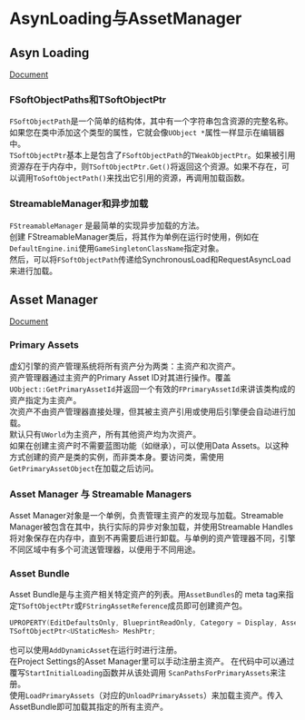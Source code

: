 # AsynLoading与AssetManager

## Asyn Loading

[Document](https://docs.unrealengine.com/5.2/en-US/asynchronous-asset-loading-in-unreal-engine/)

### FSoftObjectPaths和TSoftObjectPtr

`FSoftObjectPath`是一个简单的结构体，其中有一个字符串包含资源的完整名称。如果您在类中添加这个类型的属性，它就会像`UObject *`属性一样显示在编辑器中。  
`TSoftObjectPtr`基本上是包含了`FSoftObjectPath`的`TWeakObjectPtr`。如果被引用资源存在于内存中，则`TSoftObjectPtr.Get()`将返回这个资源。如果不存在，可以调用`ToSoftObjectPath()`来找出它引用的资源，再调用加载函数。

### StreamableManager和异步加载

`FStreamableManager` 是最简单的实现异步加载的方法。  
创建 FStreamableManager类后，将其作为单例在运行时使用，例如在`DefaultEngine.ini`使用`GameSingletonClassName`指定对象。  
然后，可以将`FSoftObjectPath`传递给SynchronousLoad和RequestAsyncLoad来进行加载。

## Asset Manager

[Document](https://docs.unrealengine.com/5.2/en-US/asset-management-in-unreal-engine/)

### Primary Assets

虚幻引擎的资产管理系统将所有资产分为两类：主资产和次资产。  
资产管理器通过主资产的Primary Asset ID对其进行操作。覆盖`UObject::GetPrimaryAssetId`并返回一个有效的`FPrimaryAssetId`来讲该类构成的资产指定为主资产。  
次资产不由资产管理器直接处理，但其被主资产引用或使用后引擎便会自动进行加载。  
默认只有`UWorld`为主资产，所有其他资产均为次资产。  
如果在创建主资产时不需要蓝图功能（如继承），可以使用Data Assets。以这种方式创建的资产是类的实例，而非类本身。要访问类，需使用`GetPrimaryAssetObject`在加载之后访问。

### Asset Manager 与 Streamable Managers

Asset Manager对象是一个单例，负责管理主资产的发现与加载。Streamable Manager被包含在其中，执行实际的异步对象加载，并使用Streamable Handles将对象保存在内存中，直到不再需要后进行卸载。与单例的资产管理器不同，引擎不同区域中有多个可流送管理器，以便用于不同用途。

### Asset Bundle

Asset Bundle是与主资产相关特定资产的列表。用`AssetBundles`的 meta tag来指定`TSoftObjectPtr`或`FStringAssetReference`成员即可创建资产包。

```C++
UPROPERTY(EditDefaultsOnly, BlueprintReadOnly, Category = Display, AssetRegistrySearchable, meta = (AssetBundles = "TestBundle"))
TSoftObjectPtr<UStaticMesh> MeshPtr;
```

也可以使用`AddDynamicAsset`在运行时进行注册。  
在Project Settings的Asset Manager里可以手动注册主资产。
在代码中可以通过覆写`StartInitialLoading`函数并从该处调用 `ScanPathsForPrimaryAssets`来注册。  
使用`LoadPrimaryAssets`（对应的`UnloadPrimaryAssets`）来加载主资产。传入AssetBundle即可加载其指定的所有主资产。

